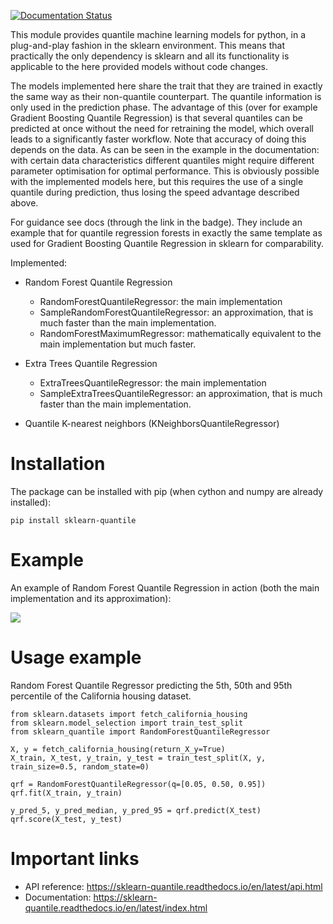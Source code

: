 [![Documentation Status](https://readthedocs.org/projects/sklearn-quantile/badge/?version=latest)](https://sklearn-quantile.readthedocs.io/en/latest/?badge=latest)

This module provides quantile machine learning models for python, in a plug-and-play fashion in the sklearn environment. This means that practically the only dependency is sklearn and all its functionality is applicable to the here provided models without code changes.

The models implemented here share the trait that they are trained in exactly the same way as their non-quantile counterpart. The quantile information is only used in the prediction phase. The advantage of this (over for example Gradient Boosting Quantile Regression) is that several quantiles can be predicted at once without the need for retraining the model, which overall leads to a significantly faster workflow. Note that accuracy of doing this depends on the data. As can be seen in the example in the documentation: with certain data characteristics different quantiles might require different parameter optimisation for optimal performance. This is obviously possible with the implemented models here, but this requires the use of a single quantile during prediction, thus losing the speed advantage described above.

For guidance see docs (through the link in the badge). They include an example that for quantile regression forests in exactly the same template as used for Gradient Boosting Quantile Regression in sklearn for comparability.

Implemented:
- Random Forest Quantile Regression 
  - RandomForestQuantileRegressor: the main implementation
  - SampleRandomForestQuantileRegressor: an approximation, that is much faster than the main implementation.
  - RandomForestMaximumRegressor: mathematically equivalent to the main implementation but much faster.

- Extra Trees Quantile Regression
  - ExtraTreesQuantileRegressor: the main implementation
  - SampleExtraTreesQuantileRegressor: an approximation, that is much faster than the main implementation.

- Quantile K-nearest neighbors (KNeighborsQuantileRegressor)

# Installation

The package can be installed with pip (when cython and numpy are already installed):

```
pip install sklearn-quantile
```

# Example

An example of Random Forest Quantile Regression in action (both the main implementation and its approximation):

<img src="https://github.com/jasperroebroek/sklearn-quantile/raw/master/docs/source/notebooks/example.png"/>

# Usage example

Random Forest Quantile Regressor predicting the 5th, 50th and 95th percentile of the California housing dataset.

```
from sklearn.datasets import fetch_california_housing
from sklearn.model_selection import train_test_split
from sklearn_quantile import RandomForestQuantileRegressor

X, y = fetch_california_housing(return_X_y=True)
X_train, X_test, y_train, y_test = train_test_split(X, y, train_size=0.5, random_state=0)

qrf = RandomForestQuantileRegressor(q=[0.05, 0.50, 0.95])
qrf.fit(X_train, y_train)

y_pred_5, y_pred_median, y_pred_95 = qrf.predict(X_test)
qrf.score(X_test, y_test)
```

# Important links

- API reference: https://sklearn-quantile.readthedocs.io/en/latest/api.html
- Documentation: https://sklearn-quantile.readthedocs.io/en/latest/index.html
